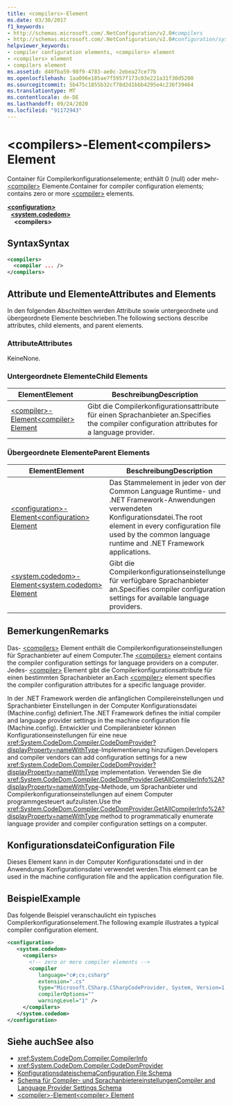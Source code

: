 ```yaml
---
title: <compilers>-Element
ms.date: 03/30/2017
f1_keywords:
- http://schemas.microsoft.com/.NetConfiguration/v2.0#compilers
- http://schemas.microsoft.com/.NetConfiguration/v2.0#configuration/system.codedom/compilers
helpviewer_keywords:
- compiler configuration elements, <compilers> element
- <compilers> element
- compilers element
ms.assetid: d40fba59-98f9-4783-ae0c-2ebea27ce77b
ms.openlocfilehash: 1aa096e185ae7f5957f173c03e221a31f30d5200
ms.sourcegitcommit: 5b475c1855b32cf78d2d1bbb4295e4c236f39464
ms.translationtype: MT
ms.contentlocale: de-DE
ms.lasthandoff: 09/24/2020
ms.locfileid: "91172943"
---
```

# <a name="compilers-element"></a><span data-ttu-id="96af4-102">\<compilers>-Element</span><span class="sxs-lookup"><span data-stu-id="96af4-102">\<compilers> Element</span></span>

<span data-ttu-id="96af4-103">Container für Compilerkonfigurationselemente; enthält 0 (null) oder mehr- [\<compiler>](compiler-element.md) Elemente.</span><span class="sxs-lookup"><span data-stu-id="96af4-103">Container for compiler configuration elements; contains zero or more [\<compiler>](compiler-element.md) elements.</span></span>  

[**\<configuration>**](../configuration-element.md)\
&nbsp;&nbsp;[**\<system.codedom>**](system-codedom-element.md)\
&nbsp;&nbsp;&nbsp;&nbsp;**\<compilers>**

## <a name="syntax"></a><span data-ttu-id="96af4-104">Syntax</span><span class="sxs-lookup"><span data-stu-id="96af4-104">Syntax</span></span>  
  
```xml  
<compilers>  
  <compiler ... />  
</compilers>  
```  
  
## <a name="attributes-and-elements"></a><span data-ttu-id="96af4-105">Attribute und Elemente</span><span class="sxs-lookup"><span data-stu-id="96af4-105">Attributes and Elements</span></span>  

 <span data-ttu-id="96af4-106">In den folgenden Abschnitten werden Attribute sowie untergeordnete und übergeordnete Elemente beschrieben.</span><span class="sxs-lookup"><span data-stu-id="96af4-106">The following sections describe attributes, child elements, and parent elements.</span></span>  
  
### <a name="attributes"></a><span data-ttu-id="96af4-107">Attribute</span><span class="sxs-lookup"><span data-stu-id="96af4-107">Attributes</span></span>  

 <span data-ttu-id="96af4-108">Keine</span><span class="sxs-lookup"><span data-stu-id="96af4-108">None.</span></span>  
  
### <a name="child-elements"></a><span data-ttu-id="96af4-109">Untergeordnete Elemente</span><span class="sxs-lookup"><span data-stu-id="96af4-109">Child Elements</span></span>  
  
|<span data-ttu-id="96af4-110">Element</span><span class="sxs-lookup"><span data-stu-id="96af4-110">Element</span></span>|<span data-ttu-id="96af4-111">Beschreibung</span><span class="sxs-lookup"><span data-stu-id="96af4-111">Description</span></span>|  
|-------------|-----------------|  
|[<span data-ttu-id="96af4-112">\<compiler>-Element</span><span class="sxs-lookup"><span data-stu-id="96af4-112">\<compiler> Element</span></span>](compiler-element.md)|<span data-ttu-id="96af4-113">Gibt die Compilerkonfigurationsattribute für einen Sprachanbieter an.</span><span class="sxs-lookup"><span data-stu-id="96af4-113">Specifies the compiler configuration attributes for a language provider.</span></span>|  
  
### <a name="parent-elements"></a><span data-ttu-id="96af4-114">Übergeordnete Elemente</span><span class="sxs-lookup"><span data-stu-id="96af4-114">Parent Elements</span></span>  
  
|<span data-ttu-id="96af4-115">Element</span><span class="sxs-lookup"><span data-stu-id="96af4-115">Element</span></span>|<span data-ttu-id="96af4-116">Beschreibung</span><span class="sxs-lookup"><span data-stu-id="96af4-116">Description</span></span>|  
|-------------|-----------------|  
|[<span data-ttu-id="96af4-117">\<configuration>-Element</span><span class="sxs-lookup"><span data-stu-id="96af4-117">\<configuration> Element</span></span>](../configuration-element.md)|<span data-ttu-id="96af4-118">Das Stammelement in jeder von den Common Language Runtime- und .NET Framework-Anwendungen verwendeten Konfigurationsdatei.</span><span class="sxs-lookup"><span data-stu-id="96af4-118">The root element in every configuration file used by the common language runtime and .NET Framework applications.</span></span>|  
|[<span data-ttu-id="96af4-119">\<system.codedom>-Element</span><span class="sxs-lookup"><span data-stu-id="96af4-119">\<system.codedom> Element</span></span>](system-codedom-element.md)|<span data-ttu-id="96af4-120">Gibt die Compilerkonfigurationseinstellungen für verfügbare Sprachanbieter an.</span><span class="sxs-lookup"><span data-stu-id="96af4-120">Specifies compiler configuration settings for available language providers.</span></span>|  
  
## <a name="remarks"></a><span data-ttu-id="96af4-121">Bemerkungen</span><span class="sxs-lookup"><span data-stu-id="96af4-121">Remarks</span></span>  

 <span data-ttu-id="96af4-122">Das- [\<compilers>](compilers-element.md) Element enthält die Compilerkonfigurationseinstellungen für Sprachanbieter auf einem Computer.</span><span class="sxs-lookup"><span data-stu-id="96af4-122">The [\<compilers>](compilers-element.md) element contains the compiler configuration settings for language providers on a computer.</span></span> <span data-ttu-id="96af4-123">Jedes- [\<compiler>](compiler-element.md) Element gibt die Compilerkonfigurationsattribute für einen bestimmten Sprachanbieter an.</span><span class="sxs-lookup"><span data-stu-id="96af4-123">Each [\<compiler>](compiler-element.md) element specifies the compiler configuration attributes for a specific language provider.</span></span>  
  
 <span data-ttu-id="96af4-124">In der .NET Framework werden die anfänglichen Compilereinstellungen und Sprachanbieter Einstellungen in der Computer Konfigurationsdatei (Machine.config) definiert.</span><span class="sxs-lookup"><span data-stu-id="96af4-124">The .NET Framework defines the initial compiler and language provider settings in the machine configuration file (Machine.config).</span></span> <span data-ttu-id="96af4-125">Entwickler und Compileranbieter können Konfigurationseinstellungen für eine neue <xref:System.CodeDom.Compiler.CodeDomProvider?displayProperty=nameWithType>-Implementierung hinzufügen.</span><span class="sxs-lookup"><span data-stu-id="96af4-125">Developers and compiler vendors can add configuration settings for a new <xref:System.CodeDom.Compiler.CodeDomProvider?displayProperty=nameWithType> implementation.</span></span> <span data-ttu-id="96af4-126">Verwenden Sie die <xref:System.CodeDom.Compiler.CodeDomProvider.GetAllCompilerInfo%2A?displayProperty=nameWithType>-Methode, um Sprachanbieter und Compilerkonfigurationseinstellungen auf einem Computer programmgesteuert aufzulisten.</span><span class="sxs-lookup"><span data-stu-id="96af4-126">Use the <xref:System.CodeDom.Compiler.CodeDomProvider.GetAllCompilerInfo%2A?displayProperty=nameWithType> method to programmatically enumerate language provider and compiler configuration settings on a computer.</span></span>  
  
## <a name="configuration-file"></a><span data-ttu-id="96af4-127">Konfigurationsdatei</span><span class="sxs-lookup"><span data-stu-id="96af4-127">Configuration File</span></span>  

 <span data-ttu-id="96af4-128">Dieses Element kann in der Computer Konfigurationsdatei und in der Anwendungs Konfigurationsdatei verwendet werden.</span><span class="sxs-lookup"><span data-stu-id="96af4-128">This element can be used in the machine configuration file and the application configuration file.</span></span>  
  
## <a name="example"></a><span data-ttu-id="96af4-129">Beispiel</span><span class="sxs-lookup"><span data-stu-id="96af4-129">Example</span></span>  

 <span data-ttu-id="96af4-130">Das folgende Beispiel veranschaulicht ein typisches Compilerkonfigurationselement.</span><span class="sxs-lookup"><span data-stu-id="96af4-130">The following example illustrates a typical compiler configuration element.</span></span>  
  
```xml  
<configuration>  
   <system.codedom>  
     <compilers>  
       <!-- zero or more compiler elements -->  
       <compiler
          language="c#;cs;csharp"
          extension=".cs"  
          type="Microsoft.CSharp.CSharpCodeProvider, System, Version=1.0.5000.0, Culture=neutral, PublicKeyToken=b77a5c561934e089"  
          compilerOptions=""
          warningLevel="1" />  
     </compilers>  
   </system.codedom>  
</configuration>  
```  
  
## <a name="see-also"></a><span data-ttu-id="96af4-131">Siehe auch</span><span class="sxs-lookup"><span data-stu-id="96af4-131">See also</span></span>

- <xref:System.CodeDom.Compiler.CompilerInfo>
- <xref:System.CodeDom.Compiler.CodeDomProvider>
- [<span data-ttu-id="96af4-132">Konfigurationsdateischema</span><span class="sxs-lookup"><span data-stu-id="96af4-132">Configuration File Schema</span></span>](../index.md)
- [<span data-ttu-id="96af4-133">Schema für Compiler- und Sprachanbietereinstellungen</span><span class="sxs-lookup"><span data-stu-id="96af4-133">Compiler and Language Provider Settings Schema</span></span>](index.md)
- [<span data-ttu-id="96af4-134">\<compiler>-Element</span><span class="sxs-lookup"><span data-stu-id="96af4-134">\<compiler> Element</span></span>](compiler-element.md)
